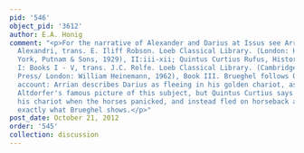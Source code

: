 ```yaml
---
pid: '546'
object_pid: '3612'
author: E.A. Honig
comment: "<p>For the narrative of Alexander and Darius at Issus see Arrian, Anabasis
  Alexandri, trans. E. Iliff Robson. Loeb Classical Library. (London: Heinemann/ New
  York, Putnam & Sons, 1929), II:iii-xii; Quintus Curtius Rufus, History of Alexander
  I: Books I - V, trans. J.C. Rolfe. Loeb Classical Library. (Cambridge: Harvard University
  Press/ London: William Heinemann, 1962), Book III. Brueghel follows Quintus Curtius's
  account: Arrian describes Darius as fleeing in his golden chariot, as we see in
  Altdorfer's famous picture of this subject, but Quintus Curtius says that he left
  his chariot when the horses panicked, and instead fled on horseback and this is
  exactly what Brueghel shows.</p>"
post_date: October 21, 2012
order: '545'
collection: discussion
---
```

